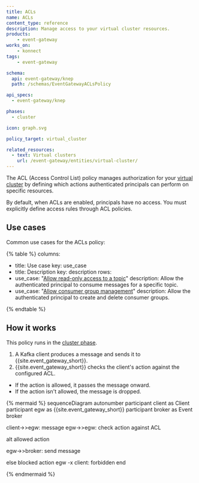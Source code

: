 ```yaml
---
title: ACLs
name: ACLs
content_type: reference
description: Manage access to your virtual cluster resources.
products:
    - event-gateway
works_on:
    - konnect
tags:
    - event-gateway

schema:
  api: event-gateway/knep
  path: /schemas/EventGatewayACLsPolicy

api_specs:
  - event-gateway/knep

phases:
  - cluster

icon: graph.svg

policy_target: virtual_cluster

related_resources:
  - text: Virtual clusters
    url: /event-gateway/entities/virtual-cluster/
---
```


The ACL (Access Control List) policy manages authorization for your [virtual cluster](/event-gateway/entities/virtual-cluster/) by defining which actions authenticated principals can perform on specific resources.

By default, when ACLs are enabled, principals have no access. You must explicitly define access rules through ACL policies.

## Use cases

Common use cases for the ACLs policy:

<!--vale off-->
{% table %}
columns:
  - title: Use case
    key: use_case
  - title: Description
    key: description
rows:
  - use_case: "[Allow read-only access to a topic](./examples/read-only-topic/)"
    description: Allow the authenticated principal to consume messages for a specific topic.
  - use_case: "[Allow consumer group management](./examples/manage-consumer-groups/)"
    description: Allow the authenticated principal to create and delete consumer groups.

{% endtable %}
<!--vale on-->

## How it works

This policy runs in the [cluster phase](/event-gateway/entities/policy/#phases).

1. A Kafka client produces a message and sends it to {{site.event_gateway_short}}.
1. {{site.event_gateway_short}} checks the client's action against the configured ACL.
  * If the action is allowed, it passes the message onward.
  * If the action isn't allowed, the message is dropped.

<!--vale off-->
{% mermaid %}
sequenceDiagram
  autonumber
  participant client as Client
  participant egw as {{site.event_gateway_short}}
  participant broker as Event broker

  client->>egw: message
  egw->>egw: check action against ACL
  
  alt allowed action

  egw->>broker: send message

  else blocked action
  egw -x client: forbidden
  end

{% endmermaid %}
<!--vale on-->